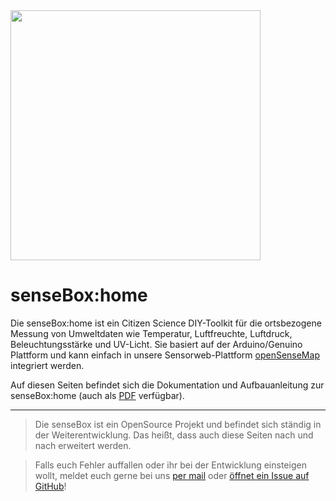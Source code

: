 <img src="https://raw.githubusercontent.com/sensebox/resources/master/images/sensebox_logo_neu.png" align="center" width="400"/>

# senseBox:home

Die senseBox:home ist ein Citizen Science DIY-Toolkit für die ortsbezogene Messung von Umweltdaten wie Temperatur, Luftfreuchte, Luftdruck, Beleuchtungsstärke und UV-Licht.
Sie basiert auf der Arduino/Genuino Plattform und kann einfach in unsere Sensorweb-Plattform [openSenseMap](https://opensensemap.org) integriert werden.

Auf diesen Seiten befindet sich die Dokumentation und Aufbauanleitung zur senseBox:home (auch als [PDF](https://sensebox.de/books/senseBox:home_de.pdf) verfügbar).

---

> Die senseBox ist ein OpenSource Projekt und befindet sich ständig in der Weiterentwicklung. Das heißt, dass auch diese Seiten nach und nach erweitert werden.

> Falls euch Fehler auffallen oder ihr bei der Entwicklung einsteigen wollt, meldet euch gerne bei uns [per mail](mailto:info@sensebox.de) oder [öffnet ein Issue auf GitHub](https://github.com/sensebox/books/issues)!
